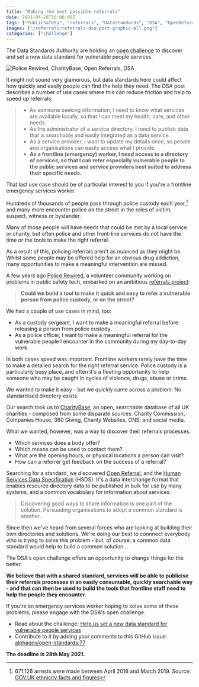 ```yaml
---
title: "Making the best possible referrals"
date: 2021-04-28T16:00:00Z
tags: ["PublicSafety", "referrals", "DataStandards", "DSA", "OpenReferral", "CharityBase", "PoliceRewired"]
images: ["/referrals/referrals-dsa-post-graphic-All.png"]
categories: ["challenge"]
---
```


The Data Standards Authority are holding an [open challenge](https://dataingovernment.blog.gov.uk/2021/04/28/vulnerable-people-services-data-standard/) to discover and set a new data standard for vulnerable people services.

![Police Rewired, CharityBase, Open Referrals, DSA](/referrals/referrals-dsa-post-graphic-All.png)

It might not sound very glamorous, but data standards here could affect how quickly and easily people can find the help they need. The DSA post describes a number of use cases where this can reduce friction and help to speed up referrals:

> * As someone seeking information, I need to know what services are available locally, so that I can meet my health, care, and other needs.
> * As the administrator of a service directory, I need to publish data that is searchable and easily integrated as a data service.
> * As a service provider, I want to update my details once, so people and organisations can easily access what I provide.
> * **As a frontline (emergency) worker, I need access to a directory of services, so that I can refer especially vulnerable people to the public services and service providers best suited to address their specific needs.**

That last use case should be of particular interest to you if you're a frontline emergency services worker.

Hundreds of thousands of people pass through police custody each year,[^1] and many more encounter police on the street in the roles of victim, suspect, witness or bystander.

Many of those people will have needs that could be met by a local service or charity, but often police and other front-line services do not have the time or the tools to make the right referral.

[^1]: 671,126 arrests were made between April 2018 and March 2019. Source: [GOV.UK ethnicity facts and figures](https://www.ethnicity-facts-figures.service.gov.uk/crime-justice-and-the-law/policing/number-of-arrests/latest#main-facts-and-figures)

As a result of this, policing referrals aren't as nuanced as they might be. Whilst some people may be offered help for an obvious drug addiction, many opportunities to make a meaningful intervention are missed.

A few years ago [Police Rewired](https://policerewired.org), a volunteer community working on problems in public safety tech, embarked on an ambitious [referrals project](https://www.policecoders.org/home/projects/001-referrals-tool):

> **Could we build a tool to make it quick and easy to refer a vulnerable person from police custody, or on the street?**

We had a couple of use cases in mind, too:

* As a custody sergeant, I want to make a meaningful referral before releasing a person from police custody.
* As a police officer, I want to make a meaningful referral for the vulnerable people I encounter in the community during my day-to-day work.

In both cases speed was important. Frontline workers rarely have the time to make a detailed search for the right referral service. Police custody is a particularly busy place, and often it's a fleeting opportunity to help someone who may be caught in cycles of violence, drugs, abuse or crime.

We wanted to make it easy - but we quickly came across a problem: No standardised directory exists.

Our search took us to [CharityBase](https://charitybase.uk/), an open, searchable database of all UK charities - composed from some disparate sources: Charity Commission, Companies House, 360 Giving, Charity Websites, ONS, and social media.

What we wanted, however, was a way to discover their referrals processes.

* Which services does a body offer?
* Which means can be used to contact them?
* What are the opening hours, or physical locations a person can visit?
* How can a referrer get feedback on the success of a referral?

Searching for a standard, we discovered [Open Referral](https://openreferral.org/), and the [Human Services Data Specification](https://openreferral.org/faqs/what-is-the-human-service-data-specification-hsds/) (HSDS). It's a data interchange format that enables resource directory data to be published in bulk for use by many systems, and a common vocabulary for information about services.

> Discovering good ways to share information is one part of the solution. Persuading organisations to adopt a common standard is another.

Since then we've heard from several forces who are looking at building their own directories and solutions. We're doing our best to connnect everybody who is trying to solve this problem - but, of course, a common data standard would help to build a common solution...

The DSA's open challenge offers an opportunity to change things for the better.

**We believe that with a shared standard, services will be able to publicise their referrals processes in an easily consumable, quickly searchable way - and that can then be used to build the tools that frontline staff need to help the people they encounter.**

If you're an emergency services worker hoping to solve some of these problems, please engage with the DSA's open challenge.

* Read about the challenge: [Help us set a new data standard for vulnerable people services](https://dataingovernment.blog.gov.uk/2021/04/28/vulnerable-people-services-data-standard/)
* Contribute to it by adding your comments to this GitHub issue: [alphagov/open-standards:77](https://github.com/alphagov/open-standards/issues/77)

**The deadline is 28th May 2021.**
